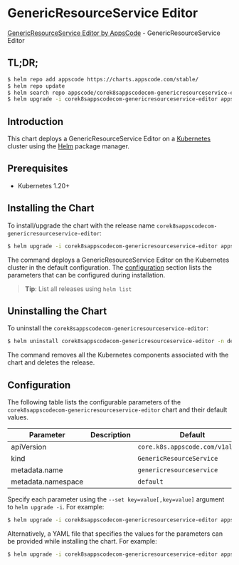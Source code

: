 # GenericResourceService Editor

[GenericResourceService Editor by AppsCode](https://appscode.com) - GenericResourceService Editor

## TL;DR;

```bash
$ helm repo add appscode https://charts.appscode.com/stable/
$ helm repo update
$ helm search repo appscode/corek8sappscodecom-genericresourceservice-editor --version=v0.14.0
$ helm upgrade -i corek8sappscodecom-genericresourceservice-editor appscode/corek8sappscodecom-genericresourceservice-editor -n default --create-namespace --version=v0.14.0
```

## Introduction

This chart deploys a GenericResourceService Editor on a [Kubernetes](http://kubernetes.io) cluster using the [Helm](https://helm.sh) package manager.

## Prerequisites

- Kubernetes 1.20+

## Installing the Chart

To install/upgrade the chart with the release name `corek8sappscodecom-genericresourceservice-editor`:

```bash
$ helm upgrade -i corek8sappscodecom-genericresourceservice-editor appscode/corek8sappscodecom-genericresourceservice-editor -n default --create-namespace --version=v0.14.0
```

The command deploys a GenericResourceService Editor on the Kubernetes cluster in the default configuration. The [configuration](#configuration) section lists the parameters that can be configured during installation.

> **Tip**: List all releases using `helm list`

## Uninstalling the Chart

To uninstall the `corek8sappscodecom-genericresourceservice-editor`:

```bash
$ helm uninstall corek8sappscodecom-genericresourceservice-editor -n default
```

The command removes all the Kubernetes components associated with the chart and deletes the release.

## Configuration

The following table lists the configurable parameters of the `corek8sappscodecom-genericresourceservice-editor` chart and their default values.

|     Parameter      | Description |                   Default                   |
|--------------------|-------------|---------------------------------------------|
| apiVersion         |             | <code>core.k8s.appscode.com/v1alpha1</code> |
| kind               |             | <code>GenericResourceService</code>         |
| metadata.name      |             | <code>genericresourceservice</code>         |
| metadata.namespace |             | <code>default</code>                        |


Specify each parameter using the `--set key=value[,key=value]` argument to `helm upgrade -i`. For example:

```bash
$ helm upgrade -i corek8sappscodecom-genericresourceservice-editor appscode/corek8sappscodecom-genericresourceservice-editor -n default --create-namespace --version=v0.14.0 --set apiVersion=core.k8s.appscode.com/v1alpha1
```

Alternatively, a YAML file that specifies the values for the parameters can be provided while
installing the chart. For example:

```bash
$ helm upgrade -i corek8sappscodecom-genericresourceservice-editor appscode/corek8sappscodecom-genericresourceservice-editor -n default --create-namespace --version=v0.14.0 --values values.yaml
```
